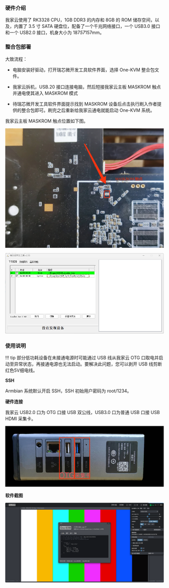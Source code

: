 ### 硬件介绍

我家云使用了 RK3328 CPU，1GB DDR3 的内存和 8GB 的 ROM 储存空间，以及，内置了 3.5 寸 SATA 硬盘位，配备了一个千兆网络接口，一个 USB3.0 接口和一个 USB2.0 接口，机身大小为 187*57*157mm。

### 整合包部署

大致流程：

- 电脑安装好驱动，打开瑞芯微开发工具软件界面，选择 One-KVM 整合包文件。

- 我家云拆机，USB.20 接口连接电脑，然后短接我家云主板 MASKROM 触点并通电使其进入 MASKROM 模式

- 待瑞芯微开发工具软件界面提示找到 MASKROM 设备后点击执行刷入作者提供的整合包即可。刷完之后重新给我家云通电就能启动 One-KVM 系统。

我家云主板 MASKROM 触点位置如下图。

![我家云主板 MASKROM 触点位置](img/freecompress-01b88f3974c8f447d7c098ccaa292a32.jpeg)

![整合包线刷](./img/image-202411182144.png)

### 使用说明

!!! tip
    部分低功耗设备在未接通电源时可能通过 USB 线从我家云 OTG 口取电并启动至异常状态，再接通电源也无法启动。要解决此问题，您可以剥开 USB 线剪断红色5V细电线。

**SSH**

Armbian 系统默认开启 SSH，SSH 初始用户密码为 root/1234。

**硬件连接**

我家云 USB2.0 口为 OTG 口接 USB 双公线，USB3.0 口为普通 USB 口接 USB HDMI 采集卡。

![硬件连接](img/freecompress-1733221690264.png)

**软件截图**

![我家云软件截图](img/PixPin_2024-12-03_14-06-21.png)